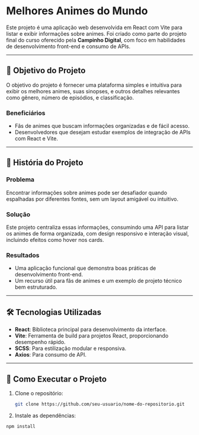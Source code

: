# **Melhores Animes do Mundo**

Este projeto é uma aplicação web desenvolvida em React com Vite para listar e exibir informações sobre animes. Foi criado como parte do projeto final do curso oferecido pela **Campinho Digital**, com foco em habilidades de desenvolvimento front-end e consumo de APIs.

---

## 🎯 **Objetivo do Projeto**

O objetivo do projeto é fornecer uma plataforma simples e intuitiva para exibir os melhores animes, suas sinopses, e outros detalhes relevantes como gênero, número de episódios, e classificação.  

### **Beneficiários**
- Fãs de animes que buscam informações organizadas e de fácil acesso.
- Desenvolvedores que desejam estudar exemplos de integração de APIs com React e Vite.

---

## 📖 **História do Projeto**

### **Problema**
Encontrar informações sobre animes pode ser desafiador quando espalhadas por diferentes fontes, sem um layout amigável ou intuitivo.  

### **Solução**
Este projeto centraliza essas informações, consumindo uma API para listar os animes de forma organizada, com design responsivo e interação visual, incluindo efeitos como hover nos cards.

### **Resultados**
- Uma aplicação funcional que demonstra boas práticas de desenvolvimento front-end.
- Um recurso útil para fãs de animes e um exemplo de projeto técnico bem estruturado.

---

## 🛠️ **Tecnologias Utilizadas**

- **React**: Biblioteca principal para desenvolvimento da interface.
- **Vite**: Ferramenta de build para projetos React, proporcionando desempenho rápido.
- **SCSS**: Para estilização modular e responsiva.
- **Axios**: Para consumo de API.

---

## 🚀 **Como Executar o Projeto**

1. Clone o repositório:
   ```bash
   git clone https://github.com/seu-usuario/nome-do-repositorio.git

2. Instale as dependências:
  ```bash
  npm install
